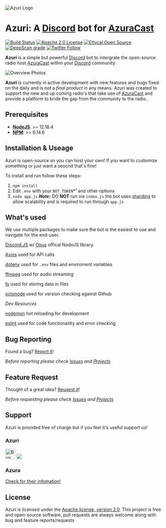 [AzuraCast]: (https://www.azuracast.com/)
[Discord]: (https://discord.com)
![Azuri Logo](https://i.ninjalabs.dev/ih7mkp8.png)

# Azuri: A [Discord] bot for [AzuraCast]

[![Build Status](https://travis-ci.com/NinjaLabs-Dev/Azuri.svg?branch=master)](https://travis-ci.com/NinjaLabs-Dev/Azuri)
[![Apache 2.0 License](https://img.shields.io/github/license/azuracast/azuracast.svg)]()
[![Ethical Open Source](https://img.shields.io/badge/open-ethical-%234baaaa)](https://ethicalsource.dev/definition/)
[![DeepScan grade](https://deepscan.io/api/teams/11651/projects/14572/branches/274342/badge/grade.svg)](https://deepscan.io/dashboard#view=project&tid=11651&pid=14572&bid=274342)
[![Twitter Follow](https://img.shields.io/twitter/follow/AzuriApp.svg?style=social&label=Follow)](https://twitter.com/AzuriApp)

**Azuri** is a simple but powerful [Discord] bot to intergrate the open-source radio host [AzuraCast] within your [Discord] community.

![Overview Photos](https://i.ninjalabs.dev/2wclpa4.png)

**Azuri** is currently in active development with new features and bugs fixed on the daily and is not a *final product* in any means. Azuri was created to support the new and up coming radio's that take use of [AzuraCast] and provide a platform to bride the gap from the community to the radio. 

## Prerequisites
 - [**NodeJS**](https://nodejs.org/): >= 12.18.4
 - [**NPM**](https://www.npmjs.com/get-npm): >= 6.14.6

## Installation & Useage
Azuri is open-source so you can host your own! If you want to customize something or just want a seocnd that's fine!

To install and run follow these steps:
  1. `npm install`
  2. Edit `.env` with your `BOT_TOKEN`*¹ and other options
  3. `node app.js` ***Note:*** DO **NOT** run via `index.js` the bot uses [sharding](https://discordjs.guide/sharding/) to allow scalability and is required to run through `app.js`

## What's used
We use multiple packages to make sure the bot is the easiest to use and navigate for the end-user. 

[Discord.JS](http://discord.js.org/) w/ [Opus](https://www.npmjs.com/package/@discordjs/opus) offical NodeJS library.

[Axios](https://www.npmjs.com/package/axios) used for API calls

[dotenv](https://www.npmjs.com/package/dotenv) used for `.env` files and enviroment variables

[ffmpeg](https://www.npmjs.com/package/ffmpeg-static) used for audio streaming

[fs](https://www.npmjs.com/package/fs) used for storing data in files

[octonode](https://www.npmjs.com/package/octonode) used for version checking against Github

*Dev Resources*

[nodemon](https://www.npmjs.com/package/nodemon) hot reloading for development

[eslint](https://www.npmjs.com/package/eslint) used for code functionaility and error checking

## Bug Reporting 
Found a bug? [Report it](https://github.com/NinjaLabs-Dev/Azuri/issues/new?assignees=&labels=bug&template=bug_report.md&title=%5BBUG%5D+)!

*Before reporting please check [Issues](https://github.com/NinjaLabs-Dev/Azuri/issues) and [Projects](https://github.com/NinjaLabs-Dev/Azuri/projects)*

## Feature Request
Thought of a great idea? [Reuqest it](https://github.com/NinjaLabs-Dev/Azuri/issues/new?assignees=&labels=enhancement&template=feature_request.md&title=%5BFEATURE%5D)!

*Before requesting please check [Issues](https://github.com/NinjaLabs-Dev/Azuri/issues) and [Projects](https://github.com/NinjaLabs-Dev/Azuri/projects)*

## Support
Azuri is provided free of charge but if you feel it's useful support us!

### Azuri 
<a href="https://ko-fi.com/ninjalabs" target="_blank" title="Buy me a coffee!"><img height='32' style='border:0px;height:32px;' src='https://az743702.vo.msecnd.net/cdn/kofi1.png?v=b' border='0' alt='Buy Me a Coffee at ko-fi.com' /></a>
<a href="https://www.paypal.com/cgi-bin/webscr?cmd=_s-xclick&hosted_button_id=R22KA59DG36GE"><img src="https://www.paypalobjects.com/en_US/i/btn/btn_donateCC_LG.gif"></a>

### Azura
[Check for their infomation!](https://github.com/AzuraCast/AzuraCast/blob/master/README.md#support-azuracast-development)


## License

Azuri is licensed under the [Apache license, version 2.0](https://github.com/NinjaLabs-Dev/Azuri/blob/master/LICENSE.txt). This project is free and open-source software, pull requests are always welcome along with bug and feature reports/requests